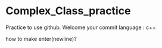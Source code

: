 # Complex_Class_practice
Practice to use github. Welcome your commit
language : c++

how to make enter(newline)?
